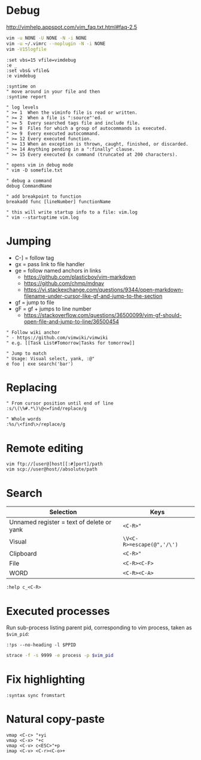 # Debug

http://vimhelp.appspot.com/vim_faq.txt.html#faq-2.5

```bash
vim -u NONE -U NONE -N -i NONE
vim -u ~/.vimrc --noplugin -N -i NONE
vim -V15logfile
```

```vim
:set vbs=15 vfile=vimdebug
:e _
:set vbs& vfile&
:e vimdebug

:syntime on
" move around in your file and then
:syntime report

" log levels
" >= 1  When the viminfo file is read or written.
" >= 2  When a file is ":source"'ed.
" >= 5  Every searched tags file and include file.
" >= 8  Files for which a group of autocommands is executed.
" >= 9  Every executed autocommand.
" >= 12 Every executed function.
" >= 13 When an exception is thrown, caught, finished, or discarded.
" >= 14 Anything pending in a ":finally" clause.
" >= 15 Every executed Ex command (truncated at 200 characters).

" opens vim in debug mode
" vim -D somefile.txt

" debug a command
debug CommandName

" add breakpoint to function
breakadd func [lineNumber] functionName

" this will write startup info to a file: vim.log
" vim --startuptime vim.log
```

# Jumping

- C-] = follow tag
- gx = pass link to file handler
- ge = follow named anchors in links
    - https://github.com/plasticboy/vim-markdown
    - https://github.com/chmp/mdnav
    - https://vi.stackexchange.com/questions/9344/open-markdown-filename-under-cursor-like-gf-and-jump-to-the-section
- gf = jump to file
- gF = gf + jumps to line number
    - https://stackoverflow.com/questions/36500099/vim-gf-should-open-file-and-jump-to-line/36500454

```vim
" Follow wiki anchor
" - https://github.com/vimwiki/vimwiki
" e.g. [[Task List#Tomorrow|Tasks for tomorrow]]

" Jump to match
" Usage: Visual select, yank, :@"
e foo | exe search('bar')
```

# Replacing

```vim
" From cursor position until end of line
:s/\(\%#.*\)\@<=find/replace/g

" Whole words
:%s/\<find\>/replace/g
```

# Remote editing

```
vim ftp://[user@]host[[:#]port]/path
vim scp://user@host//absolute/path
```

# Search

|Selection|Keys|
|---|---|
|Unnamed register = text of delete or yank|`<C-R>"`|
|Visual|`\V<C-R>=escape(@",'/\')`|
|Clipboard|`<C-R>"`|
|File|`<C-R><C-F>`|
|WORD|`<C-R><C-A>`|

```vim
:help c_<C-R>
```

# Executed processes

Run sub-process listing parent pid, corresponding to vim process, taken as `$vim_pid`:

```vim
:!ps --no-heading -l $PPID
```

```bash
strace -f -s 9999 -e process -p $vim_pid
```

# Fix highlighting

```vim
:syntax sync fromstart
```

# Natural copy-paste

```vim
vmap <C-c> "+yi
vmap <C-x> "+c
vmap <C-v> c<ESC>"+p
imap <C-v> <C-r><C-o>+
```
